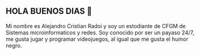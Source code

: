## HOLA BUENOS DIAS 👋

Mi nombre es Alejandro Cristian Radoi y soy un estodiante de CFGM de Sistemas microinformaticos y redes.
Soy conocido por ser un payaso 24/7, me gusta jugar y programar videojuegos, al igual que me gusta el humor negro.



<!--
**DonComedia1408/DonComedia1408** is a ✨ _special_ ✨ repository because its `README.md` (this file) appears on your GitHub profile.

Here are some ideas to get you started:


- 🌱 I’m currently learning ...
- 👯 I’m looking to collaborate on ...
- 🤔 I’m looking for help with ...
- 💬 Ask me about ...
- 📫 How to reach me: ...
- 😄 Pronouns: ...
- ⚡ Fun fact: ...
-->
